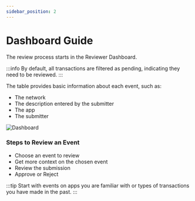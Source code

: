 ```yaml
---
sidebar_position: 2
---
```


# Dashboard Guide

The review process starts in the Reviewer Dashboard.

:::info
By default, all transactions are filtered as pending, indicating they need to be reviewed.
:::

The table provides basic information about each event, such as:
- The network
- The description entered by the submitter
- The app
- The submitter

![Dashboard](/img/assets/reviewer-dashboard.png)

### Steps to Review an Event

- Choose an event to review
- Get more context on the chosen event
- Review the submission
- Approve or Reject

:::tip
Start with events on apps you are familiar with or types of transactions you have made in the past.
:::
